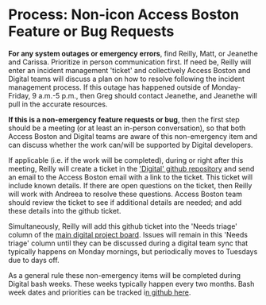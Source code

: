 # Process: Non-icon Access Boston Feature or Bug Requests

**For any system outages or emergency errors**, find Reilly, Matt, or Jeanethe and Carissa. Prioritize in person communication first. If need be, Reilly will enter an incident management 'ticket' and collectively Access Boston and Digital teams will discuss a plan on how to resolve following the incident management process. If this outage has happened outside of Monday-Friday, 9 a.m.-5 p.m., then Greg should contact Jeanethe, and Jeanethe will pull in the accurate resources.

**If this is a non-emergency feature requests or bug**, then the first step should be a meeting \(or at least an in-person conversation\), so that both Access Boston and Digital teams are aware of this non-emergency item and can discuss whether the work can/will be supported by Digital developers. 

If applicable \(i.e. if the work will be completed\), during or right after this meeting, Reilly will create a ticket in the ['Digital' github repository](https://github.com/CityOfBoston/digital/issues) and send an email to the Access Boston email with a link to the ticket. This ticket will include known details. If there are open questions on the ticket, then Reilly will work with Andreea to resolve these questions. Access Boston team should review the ticket to see if additional details are needed; and add these details into the github ticket.

Simultaneously, Reilly will add this github ticket into the 'Needs triage' column of the [main digital project board](https://github.com/orgs/CityOfBoston/projects/23). Issues will remain in this 'Needs triage' column until they can be discussed during a digital team sync that typically happens on Monday mornings, but periodically moves to Tuesdays due to days off. 

As a general rule these non-emergency items will be completed during Digital bash weeks. These weeks typically happen every two months. Bash week dates and priorities can be tracked i[n github here](https://github.com/orgs/CityOfBoston/projects).







